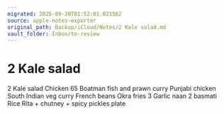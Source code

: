 ```yaml
---
migrated: 2025-09-20T01:52:01.021562
source: apple-notes-exporter
original_path: Backup/iCloud/Notes/2 Kale salad.md
vault_folder: Inbox/to-review
---
```

# 2 Kale salad

2 Kale salad
Chicken 65
Boatman fish and prawn curry
Punjabi chicken
South Indian veg curry 
French beans
Okra fries
3 Garlic naan
2 basmati Rice
Rita + chutney + spicy pickles plate
